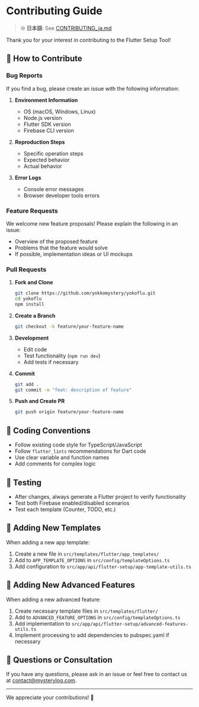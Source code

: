 # Contributing Guide

> 🌐 **日本語**: See [CONTRIBUTING_ja.md](CONTRIBUTING_ja.md)

Thank you for your interest in contributing to the Flutter Setup Tool!

## 🤝 How to Contribute

### Bug Reports

If you find a bug, please create an issue with the following information:

1. **Environment Information**

   - OS (macOS, Windows, Linux)
   - Node.js version
   - Flutter SDK version
   - Firebase CLI version

2. **Reproduction Steps**

   - Specific operation steps
   - Expected behavior
   - Actual behavior

3. **Error Logs**
   - Console error messages
   - Browser developer tools errors

### Feature Requests

We welcome new feature proposals! Please explain the following in an issue:

- Overview of the proposed feature
- Problems that the feature would solve
- If possible, implementation ideas or UI mockups

### Pull Requests

1. **Fork and Clone**

   ```bash
   git clone https://github.com/yokkomystery/yokoflu.git
   cd yokoflu
   npm install
   ```

2. **Create a Branch**

   ```bash
   git checkout -b feature/your-feature-name
   ```

3. **Development**

   - Edit code
   - Test functionality (`npm run dev`)
   - Add tests if necessary

4. **Commit**

   ```bash
   git add .
   git commit -m "feat: description of feature"
   ```

5. **Push and Create PR**
   ```bash
   git push origin feature/your-feature-name
   ```

## 📝 Coding Conventions

- Follow existing code style for TypeScript/JavaScript
- Follow `flutter_lints` recommendations for Dart code
- Use clear variable and function names
- Add comments for complex logic

## 🧪 Testing

- After changes, always generate a Flutter project to verify functionality
- Test both Firebase enabled/disabled scenarios
- Test each template (Counter, TODO, etc.)

## 🎨 Adding New Templates

When adding a new app template:

1. Create a new file in `src/templates/flutter/app_templates/`
2. Add to `APP_TEMPLATE_OPTIONS` in `src/config/templateOptions.ts`
3. Add configuration to `src/app/api/flutter-setup/app-template-utils.ts`

## 🚀 Adding New Advanced Features

When adding a new advanced feature:

1. Create necessary template files in `src/templates/flutter/`
2. Add to `ADVANCED_FEATURE_OPTIONS` in `src/config/templateOptions.ts`
3. Add implementation to `src/app/api/flutter-setup/advanced-features-utils.ts`
4. Implement processing to add dependencies to pubspec.yaml if necessary

## 📧 Questions or Consultation

If you have any questions, please ask in an issue or feel free to contact us at contact@mysterylog.com.

---

We appreciate your contributions! 🙏
